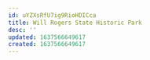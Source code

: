 ```yaml
---
id: uYZXsRfU7ig9RioHDICca
title: Will Rogers State Historic Park
desc: ''
updated: 1637566649617
created: 1637566649617
---
```


